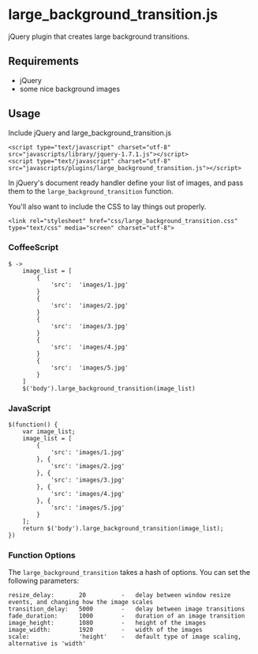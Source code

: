 #	large_background_transition.js

jQuery plugin that creates large background transitions.

##	Requirements

*	jQuery
*	some nice background images

##	Usage

Include jQuery and large_background_transition.js

	<script type="text/javascript" charset="utf-8" src="javascripts/library/jquery-1.7.1.js"></script>
	<script type="text/javascript" charset="utf-8" src="javascripts/plugins/large_background_transition.js"></script>

In jQuery's document ready handler define your list of images, and pass them to the `large_background_transition` function.

You'll also want to include the CSS to lay things out properly.

	<link rel="stylesheet" href="css/large_background_transition.css" type="text/css" media="screen" charset="utf-8">

###	CoffeeScript

	$ ->
		image_list = [
			{
				'src':	'images/1.jpg'
			}
			{
				'src':	'images/2.jpg'
			}
			{
				'src':	'images/3.jpg'
			}
			{
				'src':	'images/4.jpg'
			}
			{
				'src':	'images/5.jpg'
			}
		]
		$('body').large_background_transition(image_list)

###	JavaScript

	$(function() {
		var image_list;
		image_list = [
			{
				'src': 'images/1.jpg'
			}, {
				'src': 'images/2.jpg'
			}, {
				'src': 'images/3.jpg'
			}, {
				'src': 'images/4.jpg'
			}, {
				'src': 'images/5.jpg'
			}
		];
		return $('body').large_background_transition(image_list);
	})

###	Function Options

The `large_background_transition` takes a hash of options. You can set the following parameters:

	resize_delay:		20			-	delay between window resize events, and changing how the image scales
	transition_delay:	5000		-	delay between image transitions
	fade_duration:		1000		-	duration of an image transition
	image_height:		1080		-	height of the images
	image_width:		1920		-	width of the images
	scale:				'height'	-	default type of image scaling, alternative is 'width'
	
	
	
	